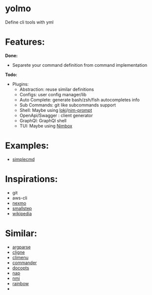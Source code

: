 # yolmo
Define cli tools with yml

# Features:

**Done:**

* Separete your command definition from command implementation

**Todo:**

* Plugins:
  * Abstraction: reuse similar definitions
  * Configs: user config manager/lib
  * Auto Complete: generate bash/zsh/fish autocompletes info
  * Sub Commands: git like subcommands support
  * Shell: Maybe using [loki](/beshrkayali/loki)/[nim-prompt](/surf1nb1rd/nim-prompt)
  * OpenApi/Swagger : client generator
  * GraphQl: GraphQl shell
  * TUI: Maybe using [Nimbox](/dom96/nimbox)

# Examples:

* [simplecmd](./examples/simplecmd/)


# Inspirations:

* git
* aws-cli
* [nexmo](https://www.nexmo.com/blog/2020/06/12/comparing-cli-building-libraries)
* [smallstep](https://smallstep.com/blog/the-poetics-of-cli-command-names/)
* [wikipedia](https://en.wikipedia.org/wiki/Yolmo)

# Similar:

* [argparse](https://nimble.directory/pkg/argparse)
* [cligne](https://nimble.directory/pkg/cligen)
* [climenu](https://nimble.directory/pkg/climenu)
* [commander](https://nimble.directory/pkg/commandeer)
* [docopts](https://nimble.directory/pkg/docopt)
* [nap](https://nimble.directory/pkg/nap)
* [nmi](https://nimble.directory/pkg/nmi)
* [rainbow](https://nimble.directory/pkg/rainbow)
*
